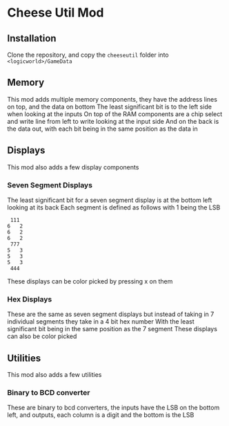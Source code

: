 # Cheese Util Mod
## Installation
Clone the repository, and copy the ```cheeseutil``` folder into ```<logicworld>/GameData```
## Memory
This mod adds multiple memory components, they have the address lines on top, and the data on bottom
The least significant bit is to the left side when looking at the inputs
On top of the RAM components are a chip select and write line from left to write looking at the input side
And on the back is the data out, with each bit being in the same position as the data in
## Displays
This mod also adds a few display components
### Seven Segment Displays
The least significant bit for a seven segment display is at the bottom left looking at its back
Each segment is defined as follows with 1 being the LSB
```
 111
6   2
6   2
6   2
 777
5   3
5   3
5   3
 444
```
These displays can be color picked by pressing x on them
### Hex Displays
These are the same as seven segment displays but instead of taking in 7 individual segments they take in a 4 bit hex number
With the least significant bit being in the same position as the 7 segment
These displays can also be color picked
## Utilities
This mod also adds a few utilities
### Binary to BCD converter
These are binary to bcd converters, the inputs have the LSB on the bottom left, and outputs, each column is a digit and the bottom is the LSB